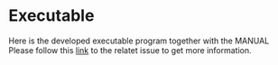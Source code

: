 # Executable

Here is the developed executable program together with the MANUAL
Please follow this [link](https://github.com/TINF20C/Team_4_Websockets-lwIP/issues/8#issuecomment-1113088921) to the relatet issue to get more information.
